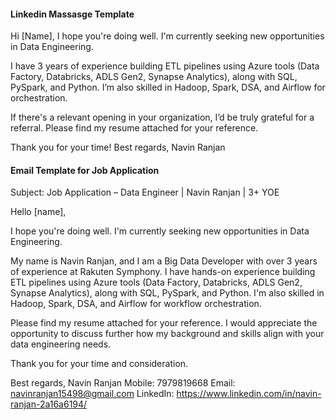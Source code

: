 #### Linkedin Massasge Template

Hi [Name],
I hope you're doing well. I'm currently seeking new opportunities in Data Engineering.

I have 3 years of experience building ETL pipelines using Azure tools (Data Factory, Databricks, ADLS Gen2, Synapse Analytics), along with SQL, PySpark, and Python. I’m also skilled in Hadoop, Spark, DSA, and Airflow for orchestration.

If there's a relevant opening in your organization, I’d be truly grateful for a referral. Please find my resume attached for your reference.

Thank you for your time!
Best regards,
Navin Ranjan



#### Email Template for Job Application

Subject: Job Application – Data Engineer | Navin Ranjan | 3+ YOE

Hello [name],

I hope you're doing well. I'm currently seeking new opportunities in Data Engineering.

My name is Navin Ranjan, and I am a Big Data Developer with over 3 years of experience at Rakuten Symphony. I have hands-on experience building ETL pipelines using Azure tools (Data Factory, Databricks, ADLS Gen2, Synapse Analytics), along with SQL, PySpark, and Python. I'm also skilled in Hadoop, Spark, DSA, and Airflow for workflow orchestration.

Please find my resume attached for your reference. I would appreciate the opportunity to discuss further how my background and skills align with your data engineering needs.

Thank you for your time and consideration.

Best regards,
Navin Ranjan
Mobile: 7979819668
Email: navinranjan15498@gmail.com
LinkedIn: https://www.linkedin.com/in/navin-ranjan-2a16a6194/
